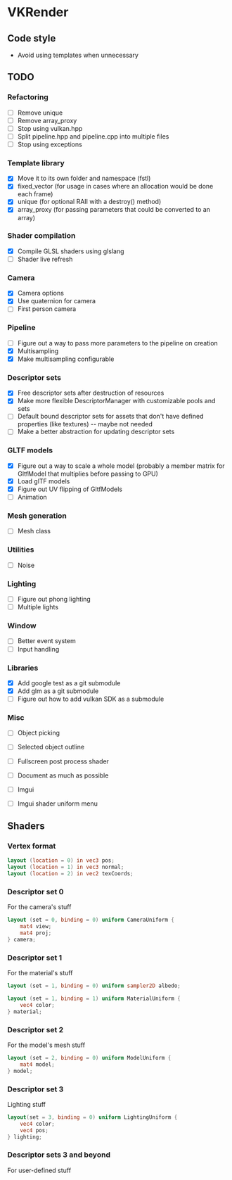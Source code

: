 # VKRender

## Code style
- Avoid using templates when unnecessary

## TODO
### Refactoring
- [ ] Remove unique
- [ ] Remove array_proxy
- [ ] Stop using vulkan.hpp
- [ ] Split pipeline.hpp and pipeline.cpp into multiple files
- [ ] Stop using exceptions

### Template library
- [x] Move it to its own folder and namespace (fstl)
- [x] fixed_vector (for usage in cases where an allocation would be done each frame)
- [x] unique (for optional RAII with a destroy() method)
- [x] array_proxy (for passing parameters that could be converted to an array)

### Shader compilation
- [x] Compile GLSL shaders using glslang
- [ ] Shader live refresh

### Camera
- [x] Camera options
- [x] Use quaternion for camera
- [ ] First person camera

### Pipeline
- [ ] Figure out a way to pass more parameters to the pipeline on creation
- [x] Multisampling
- [x] Make multisampling configurable

### Descriptor sets
- [x] Free descriptor sets after destruction of resources
- [x] Make more flexible DescriptorManager with customizable pools and sets
- [ ] Default bound descriptor sets for assets that don't have defined
      properties (like textures) -- maybe not needed
- [ ] Make a better abstraction for updating descriptor sets

### GLTF models
- [x] Figure out a way to scale a whole model (probably a member
      matrix for GltfModel that multiplies before passing to GPU)
- [x] Load glTF models
- [x] Figure out UV flipping of GltfModels
- [ ] Animation

### Mesh generation
- [ ] Mesh class

### Utilities
- [ ] Noise

### Lighting
- [ ] Figure out phong lighting
- [ ] Multiple lights

### Window
- [ ] Better event system
- [ ] Input handling

### Libraries
- [x] Add google test as a git submodule
- [x] Add glm as a git submodule
- [ ] Figure out how to add vulkan SDK as a submodule

### Misc
- [ ] Object picking
- [ ] Selected object outline
- [ ] Fullscreen post process shader
- [ ] Document as much as possible
- [ ] Imgui
- [ ] Imgui shader uniform menu


## Shaders
### Vertex format
```glsl
layout (location = 0) in vec3 pos;
layout (location = 1) in vec3 normal;
layout (location = 2) in vec2 texCoords;
```

### Descriptor set 0
For the camera's stuff
```glsl
layout (set = 0, binding = 0) uniform CameraUniform {
    mat4 view;
    mat4 proj;
} camera;
```

### Descriptor set 1
For the material's stuff
```glsl
layout (set = 1, binding = 0) uniform sampler2D albedo;

layout (set = 1, binding = 1) uniform MaterialUniform {
    vec4 color;
} material;
```

### Descriptor set 2
For the model's mesh stuff
```glsl
layout (set = 2, binding = 0) uniform ModelUniform {
    mat4 model;
} model;
```

### Descriptor set 3
Lighting stuff
```glsl
layout(set = 3, binding = 0) uniform LightingUniform {
    vec4 color;
    vec4 pos;
} lighting;
```

### Descriptor sets 3 and beyond
For user-defined stuff
